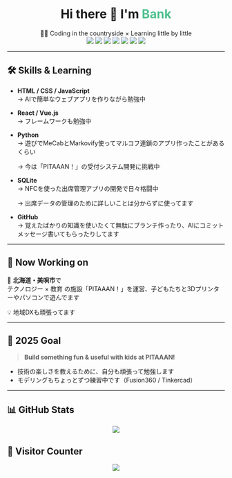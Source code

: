 <h1 align="center">Hi there 👋 I'm <span style="color:#4FC08D;">Bank</span></h1>

<p align="center">
  🧑‍💻 Coding in the countryside × Learning little by little  
  <br>
  <img src="https://img.shields.io/badge/HTML-E34F26?style=flat&logo=html5&logoColor=white"/>
  <img src="https://img.shields.io/badge/CSS-1572B6?style=flat&logo=css3&logoColor=white"/>
  <img src="https://img.shields.io/badge/JavaScript-F7DF1E?style=flat&logo=javascript&logoColor=black"/>
  <img src="https://img.shields.io/badge/Python-3776AB?style=flat&logo=python&logoColor=white"/>
  <img src="https://img.shields.io/badge/SQLite-003B57?style=flat&logo=sqlite&logoColor=white"/>
  <img src="https://img.shields.io/badge/React-61DAFB?style=flat&logo=react&logoColor=black"/>
  <img src="https://img.shields.io/badge/Vue.js-4FC08D?style=flat&logo=vue.js&logoColor=white"/>
</p>

---

## 🛠 Skills & Learning

- **HTML / CSS / JavaScript**  
  → AIで簡単なウェブアプリを作りながら勉強中

- **React / Vue.js**  
  → フレームワークも勉強中

- **Python**  
  → 遊びでMeCabとMarkovify使ってマルコフ連鎖のアプリ作ったことがあるくらい
  
  → 今は「PITAAAN！」の受付システム開発に挑戦中
  
- **SQLite**  
  → NFCを使った出席管理アプリの開発で日々格闘中
  
  → 出席データの管理のために詳しいことは分からずに使ってます

- **GitHub**  
  → 覚えたばかりの知識を使いたくて無駄にブランチ作ったり、AIにコミットメッセージ書いてもらったりしてます

---

## 🌱 Now Working on

📍 **北海道・美唄市**で  
テクノロジー × 教育 の施設「PITAAAN！」を運営、子どもたちと3Dプリンターやパソコンで遊んでます

💡 地域DXも頑張ってます

---

## 🎯 2025 Goal

> **Build something fun & useful with kids at PITAAAN!**

- 技術の楽しさを教えるために、自分も頑張って勉強します
- モデリングもちょっとずつ練習中です（Fusion360 / Tinkercad）

---

## 📊 GitHub Stats

<p align="center">
  <img src="https://github-readme-stats.vercel.app/api?username=Bank-san&show_icons=true&theme=tokyonight" />
</p>

## 🧭 Visitor Counter

<p align="center">
  <img src="https://komarev.com/ghpvc/?username=Bank-san&color=blue" />
</p>
